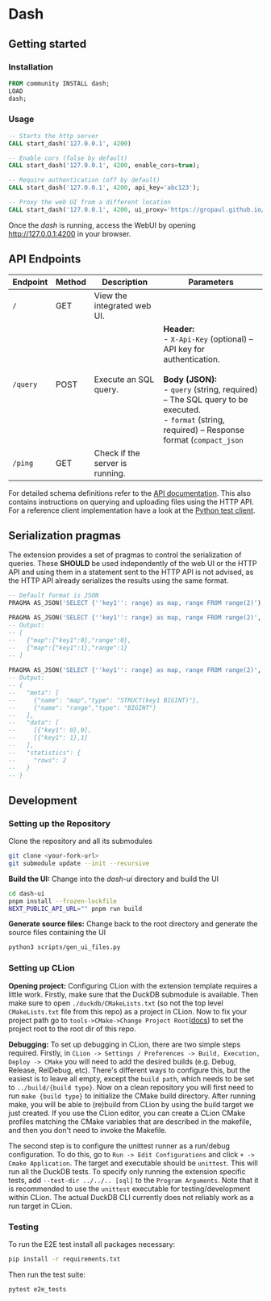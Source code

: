 # Dash

## Getting started

### Installation

```sql
FROM community INSTALL dash;
LOAD
dash;
```

### Usage

```sql
-- Starts the http server
CALL start_dash('127.0.0.1', 4200)

-- Enable cors (false by default)
CALL start_dash('127.0.0.1', 4200, enable_cors=true);

-- Require authentication (off by default)
CALL start_dash('127.0.0.1', 4200, api_key='abc123');

-- Proxy the web UI from a different location
CALL start_dash('127.0.0.1', 4200, ui_proxy='https://gropaul.github.io/dash-ui/');
```

Once the _dash_ is running, access the WebUI by opening http://127.0.0.1:4200 in your browser.

## API Endpoints

| Endpoint | Method | Description                     | Parameters                                                                                                                                                                                                                               |
|----------|--------|---------------------------------|------------------------------------------------------------------------------------------------------------------------------------------------------------------------------------------------------------------------------------------|
| `/`      | GET    | View the integrated web UI.     |                                                                                                                                                                                                                                          |
| `/query` | POST   | Execute an SQL query.           | **Header:** <br> - `X-Api-Key` (optional) – API key for authentication. <br><br> **Body (JSON):** <br> - `query` (string, required) – The SQL query to be executed. <br> - `format` (string, required) – Response format (`compact_json` | `json`). |
| `/ping`  | GET    | Check if the server is running. |                                                                                                                                                                                                                                          |

For detailed schema definitions refer to the [API documentation](openapi.yaml).
This also contains instructions on querying and uploading files using the HTTP API. For a reference client
implementation have a look at the [Python test client](./e2e_tests/client.py).

## Serialization pragmas

The extension provides a set of pragmas to control the serialization of queries. These **SHOULD** be used independently
of the web UI or the HTTP API and using them in a statement sent to the HTTP API is not advised, as the HTTP API already
serializes the results using the same format.

```sql
-- Default format is JSON
PRAGMA AS_JSON('SELECT {''key1'': range} as map, range FROM range(2)');

PRAGMA AS_JSON('SELECT {''key1'': range} as map, range FROM range(2)', format='JSON');
-- Output:
-- [
--   {"map":{"key1":0},"range":0},
--   {"map":{"key1":1},"range":1}
-- ]
       
PRAGMA AS_JSON('SELECT {''key1'': range} as map, range FROM range(2)', format='COMPACT_JSON');
-- Output:       
-- {
--   "meta": [
--     {"name": "map","type": "STRUCT(key1 BIGINT)"},
--     {"name": "range","type": "BIGINT"}
--   ],
--   "data": [
--     [{"key1": 0},0],
--     [{"key1": 1},1]
--   ],
--   "statistics": {
--     "rows": 2
--   }
-- }
```

## Development

### Setting up the Repository

Clone the repository and all its submodules

```bash
git clone <your-fork-url>
git submodule update --init --recursive
```

**Build the UI:** Change into the _dash-ui_ directory and build the UI

```bash
cd dash-ui
pnpm install --frozen-lockfile
NEXT_PUBLIC_API_URL="" pnpm run build
```

**Generate source files:** Change back to the root directory and generate the source files containing the UI

```bash
python3 scripts/gen_ui_files.py
```

### Setting up CLion

**Opening project:**
Configuring CLion with the extension template requires a little work. Firstly, make sure that the DuckDB submodule is
available.
Then make sure to open `./duckdb/CMakeLists.txt` (so not the top level `CMakeLists.txt` file from this repo) as a
project in CLion.
Now to fix your project path go to
`tools->CMake->Change Project Root`([docs](https://www.jetbrains.com/help/clion/change-project-root-directory.html)) to
set the project root to the root dir of this repo.

**Debugging:**
To set up debugging in CLion, there are two simple steps required. Firstly, in
`CLion -> Settings / Preferences -> Build, Execution, Deploy -> CMake` you will need to add the desired builds (e.g.
Debug, Release, RelDebug, etc). There's different ways to configure this, but the easiest is to leave all empty, except
the `build path`, which needs to be set to `../build/{build type}`. Now on a clean repository you will first need to run
`make {build type}` to initialize the CMake build directory. After running make, you will be able to (re)build from
CLion by using the build target we just created. If you use the CLion editor, you can create a CLion CMake profiles
matching the CMake variables that are described in the makefile, and then you don't need to invoke the Makefile.

The second step is to configure the unittest runner as a run/debug configuration. To do this, go to
`Run -> Edit Configurations` and click `+ -> Cmake Application`. The target and executable should be `unittest`. This
will run all the DuckDB tests. To specify only running the extension specific tests, add `--test-dir ../../.. [sql]` to
the `Program Arguments`. Note that it is recommended to use the `unittest` executable for testing/development within
CLion. The actual DuckDB CLI currently does not reliably work as a run target in CLion.

### Testing

To run the E2E test install all packages necessary:

```bash
pip install -r requirements.txt
```

Then run the test suite:

```bash
pytest e2e_tests
```